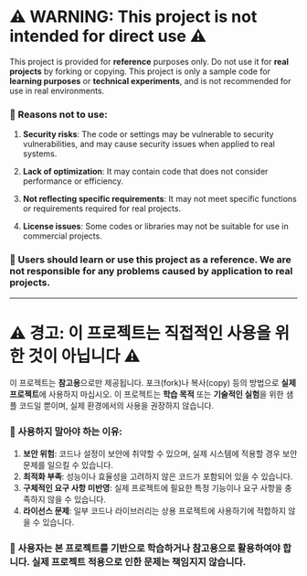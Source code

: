 # ⚠️ WARNING: This project is not intended for direct use ⚠️

This project is provided for **reference** purposes only. Do not use it for **real projects** by forking or copying. This project is only a sample code for **learning purposes** or **technical experiments**, and is not recommended for use in real environments.

### 🚫 Reasons not to use:
1. **Security risks**: The code or settings may be vulnerable to security vulnerabilities, and may cause security issues when applied to real systems.

2. **Lack of optimization**: It may contain code that does not consider performance or efficiency.

3. **Not reflecting specific requirements**: It may not meet specific functions or requirements required for real projects.

4. **License issues**: Some codes or libraries may not be suitable for use in commercial projects.

### 🔧 Users should learn or use this project as a reference. We are not responsible for any problems caused by application to real projects.

---

# ⚠️ 경고: 이 프로젝트는 직접적인 사용을 위한 것이 아닙니다 ⚠️

이 프로젝트는 **참고용**으로만 제공됩니다. 포크(fork)나 복사(copy) 등의 방법으로 **실제 프로젝트**에 사용하지 마십시오. 이 프로젝트는 **학습 목적** 또는 **기술적인 실험**을 위한 샘플 코드일 뿐이며, 실제 환경에서의 사용을 권장하지 않습니다.

### 🚫 사용하지 말아야 하는 이유:
1. **보안 위험**: 코드나 설정이 보안에 취약할 수 있으며, 실제 시스템에 적용할 경우 보안 문제를 일으킬 수 있습니다.
2. **최적화 부족**: 성능이나 효율성을 고려하지 않은 코드가 포함되어 있을 수 있습니다.
3. **구체적인 요구 사항 미반영**: 실제 프로젝트에 필요한 특정 기능이나 요구 사항을 충족하지 않을 수 있습니다.
4. **라이선스 문제**: 일부 코드나 라이브러리는 상용 프로젝트에 사용하기에 적합하지 않을 수 있습니다.

### 🔧 사용자는 본 프로젝트를 기반으로 학습하거나 참고용으로 활용하여야 합니다. 실제 프로젝트 적용으로 인한 문제는 책임지지 않습니다.
